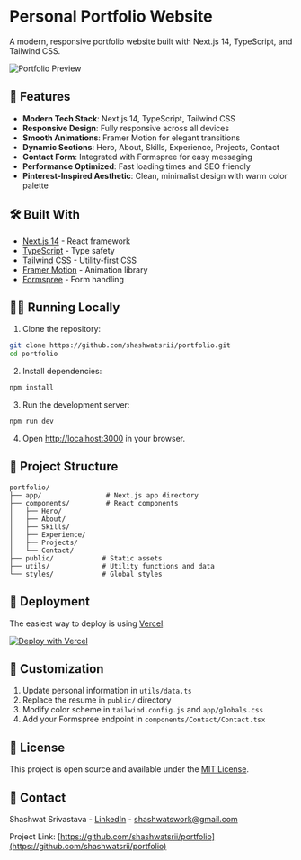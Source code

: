 # Personal Portfolio Website

A modern, responsive portfolio website built with Next.js 14, TypeScript, and Tailwind CSS.

![Portfolio Preview](https://github.com/shashwatsrii/portfolio/assets/placeholder-preview.png)

## 🚀 Features

- **Modern Tech Stack**: Next.js 14, TypeScript, Tailwind CSS
- **Responsive Design**: Fully responsive across all devices
- **Smooth Animations**: Framer Motion for elegant transitions
- **Dynamic Sections**: Hero, About, Skills, Experience, Projects, Contact
- **Contact Form**: Integrated with Formspree for easy messaging
- **Performance Optimized**: Fast loading times and SEO friendly
- **Pinterest-Inspired Aesthetic**: Clean, minimalist design with warm color palette

## 🛠️ Built With

- [Next.js 14](https://nextjs.org/) - React framework
- [TypeScript](https://www.typescriptlang.org/) - Type safety
- [Tailwind CSS](https://tailwindcss.com/) - Utility-first CSS
- [Framer Motion](https://www.framer.com/motion/) - Animation library
- [Formspree](https://formspree.io/) - Form handling

## 🏃‍♂️ Running Locally

1. Clone the repository:
```bash
git clone https://github.com/shashwatsrii/portfolio.git
cd portfolio
```

2. Install dependencies:
```bash
npm install
```

3. Run the development server:
```bash
npm run dev
```

4. Open [http://localhost:3000](http://localhost:3000) in your browser.

## 📁 Project Structure

```
portfolio/
├── app/                # Next.js app directory
├── components/         # React components
│   ├── Hero/
│   ├── About/
│   ├── Skills/
│   ├── Experience/
│   ├── Projects/
│   └── Contact/
├── public/            # Static assets
├── utils/             # Utility functions and data
└── styles/            # Global styles
```

## 🚀 Deployment

The easiest way to deploy is using [Vercel](https://vercel.com):

[![Deploy with Vercel](https://vercel.com/button)](https://vercel.com/new/clone?repository-url=https://github.com/shashwatsrii/portfolio)

## 📝 Customization

1. Update personal information in `utils/data.ts`
2. Replace the resume in `public/` directory
3. Modify color scheme in `tailwind.config.js` and `app/globals.css`
4. Add your Formspree endpoint in `components/Contact/Contact.tsx`

## 📄 License

This project is open source and available under the [MIT License](LICENSE).

## 🤝 Contact

Shashwat Srivastava - [LinkedIn](https://linkedin.com/in/shashwatsrii) - shashwatswork@gmail.com

Project Link: [https://github.com/shashwatsrii/portfolio](https://github.com/shashwatsrii/portfolio)